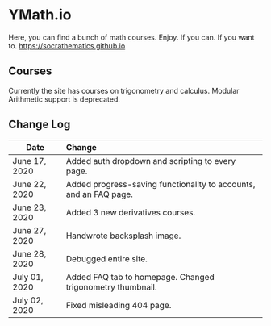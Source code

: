 # YMath.io
Here, you can find a bunch of math courses. Enjoy. If you can. If you want to. 
https://socrathematics.github.io
## Courses
Currently the site has courses on trigonometry and calculus. Modular Arithmetic support is deprecated.
## Change Log
| Date   |      Change    | 
|---|:---|
|June 17, 2020 | Added auth dropdown and scripting to every page. | 
|June 22, 2020 | Added progress-saving functionality to accounts, and an FAQ page. |
|June 23, 2020 | Added 3 new derivatives courses. |
|June 27, 2020 | Handwrote backsplash image. |
|June 28, 2020 | Debugged entire site. |
|July 01, 2020 | Added FAQ tab to homepage. Changed trigonometry thumbnail. |
|July 02, 2020 | Fixed misleading 404 page. |
